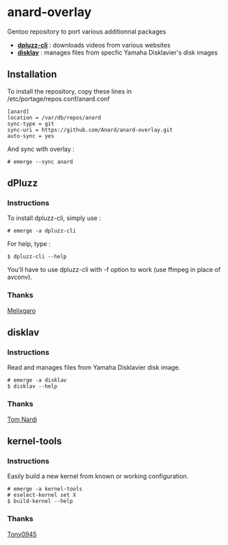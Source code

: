 # anard-overlay
Gentoo repository to port various additionnal packages
- [**dpluzz-cli**](README.md#dpluzz) :
    downloads videos from various websites
- [**disklav**](README.md#disklav) :
    manages files from specfic Yamaha Disklavier's disk images

## Installation
To install the repository, copy these lines in /etc/portage/repos.conf/anard.conf
```
[anard]
location = /var/db/repos/anard
sync-type = git
sync-uri = https://github.com/Anard/anard-overlay.git
auto-sync = yes
```

And sync with overlay :

```
# emerge --sync anard
```

## dPluzz
### Instructions
To install dpluzz-cli, simply use :
```
# emerge -a dpluzz-cli
```

For help, type :
```
$ dpluzz-cli --help
```

You'll have to use dpluzz-cli with -f option to work (use ffmpeg in place of avconv).

### Thanks
[Melixgaro](https://launchpad.net/~melixgaro)


## disklav
### Instructions
Read and manages files from Yamaha Disklavier disk image.
```
# emerge -a disklav
$ disklav --help
```
### Thanks
[Tom Nardi](https://github.com/MS3FGX/)

## kernel-tools
### Instructions
Easily build a new kernel from known or working configuration.
```
# emerge -a kernel-tools
# eselect-kernel set X
$ build-kernel --help
```
### Thanks
[Tony0945](https://forums.gentoo.org/viewtopic-t-1135833.html)
